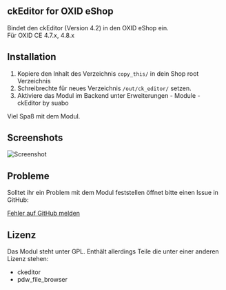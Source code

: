 ckEditor for OXID eShop
--

Bindet den ckEditor (Version 4.2) in den OXID eShop ein.  
Für OXID CE 4.7.x, 4.8.x
   
## Installation
1. Kopiere den Inhalt des Verzeichnis `copy_this/` in dein Shop root Verzeichnis
2. Schreibrechte für neues Verzeichnis `/out/ck_editor/` setzen.  
3. Aktiviere das Modul im Backend unter Erweiterungen - Module - ckEditor by suabo

Viel Spaß mit dem Modul.

## Screenshots
![Screenshot](screenshot.jpg)

## Probleme
Solltet ihr ein Problem mit dem Modul feststellen öffnet bitte einen Issue in GitHub:

[Fehler auf GitHub melden](https://github.com/suabo/oxid_ckEditor/issues)

## Lizenz
Das Modul steht unter GPL.
Enthält allerdings Teile die unter einer anderen Lizenz stehen:
- ckeditor
- pdw_file_browser
